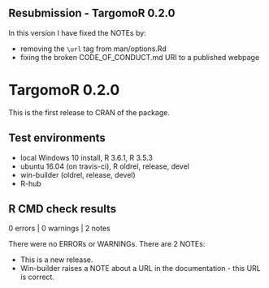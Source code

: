 ## Resubmission - TargomoR 0.2.0

In this version I have fixed the NOTEs by:

- removing the `\url` tag from man/options.Rd
- fixing the broken CODE_OF_CONDUCT.md URI to a published webpage

# TargomoR 0.2.0

This is the first release to CRAN of the package.

## Test environments
* local Windows 10 install, R 3.6.1, R 3.5.3
* ubuntu 16.04 (on travis-ci), R oldrel, release, devel
* win-builder (oldrel, release, devel)
* R-hub

## R CMD check results

0 errors | 0 warnings | 2 notes

There were no ERRORs or WARNINGs. There are 2 NOTEs:

* This is a new release.
* Win-builder raises a NOTE about a URL in the documentation - this URL is correct.
